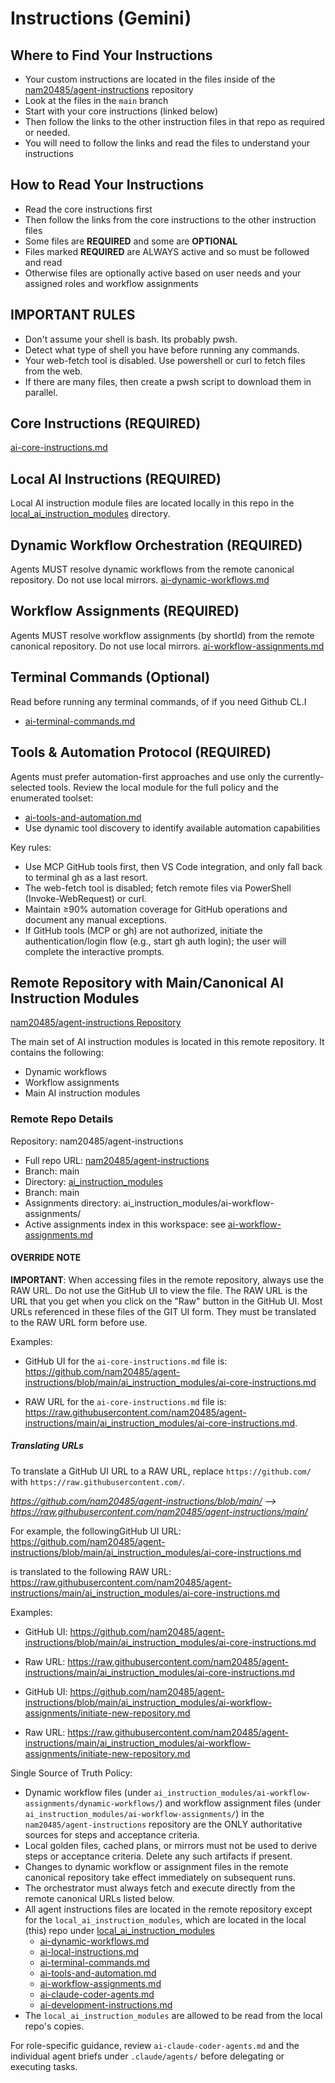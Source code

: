 # Instructions (Gemini)

## Where to Find Your Instructions
- Your custom instructions are located in the files inside of the [nam20485/agent-instructions](https://github.com/nam20485/agent-instructions/tree/main) repository
- Look at the files in the `main` branch
- Start with your core instructions (linked below)
- Then follow the links to the other instruction files in that repo as required or needed.
- You will need to follow the links and read the files to understand your instructions

## How to Read Your Instructions
- Read the core instructions first
- Then follow the links from the core instructions to the other instruction files
- Some files are **REQUIRED** and some are **OPTIONAL**
- Files marked **REQUIRED** are ALWAYS active and so must be followed and read
- Otherwise files are optionally active based on user needs and your assigned roles and workflow assignments

## **IMPORTANT RULES**
- Don't assume your shell is bash. Its probably pwsh.
- Detect what type of shell you have before running any commands.
- Your web-fetch tool is disabled. Use powershell or curl to fetch files from the web.
- If there are many files, then create a pwsh script to download them in parallel.

## Core Instructions (**REQUIRED**)
[ai-core-instructions.md](https://github.com/nam20485/agent-instructions/blob/main/ai_instruction_modules/ai-core-instructions.md)

## Local AI Instructions (**REQUIRED**)
Local AI instruction module files are located locally in this repo in the [local_ai_instruction_modules](../local_ai_instruction_modules) directory.

## Dynamic Workflow Orchestration (**REQUIRED**)
Agents MUST resolve dynamic workflows from the remote canonical repository. Do not use local mirrors.
[ai-dynamic-workflows.md](../local_ai_instruction_modules/ai-dynamic-workflows.md)

## Workflow Assignments (**REQUIRED**)
Agents MUST resolve workflow assignments (by shortId) from the remote canonical repository. Do not use local mirrors.
[ai-workflow-assignments.md](../local_ai_instruction_modules/ai-workflow-assignments.md)

## Terminal Commands (Optional)
Read before running any terminal commands, of if you need Github CL.I
- [ai-terminal-commands.md](../local_ai_instruction_modules/ai-terminal-commands.md)

## Tools & Automation Protocol (REQUIRED)
Agents must prefer automation-first approaches and use only the currently-selected tools. Review the local module for the full policy and the enumerated toolset:
- [ai-tools-and-automation.md](../local_ai_instruction_modules/ai-tools-and-automation.md)
- Use dynamic tool discovery to identify available automation capabilities

Key rules:
- Use MCP GitHub tools first, then VS Code integration, and only fall back to terminal gh as a last resort.
- The web-fetch tool is disabled; fetch remote files via PowerShell (Invoke-WebRequest) or curl.
- Maintain ≥90% automation coverage for GitHub operations and document any manual exceptions.
- If GitHub tools (MCP or gh) are not authorized, initiate the authentication/login flow (e.g., start gh auth login); the user will complete the interactive prompts.

## **Remote Repository with Main/Canonical AI Instruction Modules**

[nam20485/agent-instructions Repository](https://github.com/nam20485/agent-instructions/main)

The main set of AI instruction modules is located in this remote repository. It contains the following:
- Dynamic workflows
- Workflow assignments
- Main AI instruction modules

### Remote Repo Details

 Repository: nam20485/agent-instructions
- Full repo URL: [nam20485/agent-instructions](https://github.com/nam20485/agent-instructions)
- Branch: main
- Directory: [ai_instruction_modules](https://github.com/nam20485/agent-instructions/tree/main/ai_instruction_modules/)
- Branch: main
- Assignments directory: ai_instruction_modules/ai-workflow-assignments/
 - Active assignments index in this workspace: see [ai-workflow-assignments.md](../local_ai_instruction_modules/ai-workflow-assignments.md)

#### OVERRIDE NOTE
**IMPORTANT**: When accessing files in the remote repository, always use the RAW URL. Do not use the GitHub UI to view the file. The RAW URL is the URL that you get when you click on the "Raw" button in the GitHub UI. Most URLs referenced in these files of the GIT UI form. They must be translated to the RAW URL form before use. 

Examples: 

- GitHub UI for the `ai-core-instructions.md` file is: https://github.com/nam20485/agent-instructions/blob/main/ai_instruction_modules/ai-core-instructions.md

- RAW URL for the `ai-core-instructions.md` file is: https://raw.githubusercontent.com/nam20485/agent-instructions/main/ai_instruction_modules/ai-core-instructions.md.

##### Translating URLs
To translate a GitHub UI URL to a RAW URL, replace `https://github.com/` with `https://raw.githubusercontent.com/`.

*https://github.com/nam20485/agent-instructions/blob/main/<file-path> --> https://raw.githubusercontent.com/nam20485/agent-instructions/main/<file-path>*

For example, the followingGitHub UI URL: https://github.com/nam20485/agent-instructions/blob/main/ai_instruction_modules/ai-core-instructions.md 

is translated to the following RAW URL: https://raw.githubusercontent.com/nam20485/agent-instructions/main/ai_instruction_modules/ai-core-instructions.md

Examples:

- GitHub UI: https://github.com/nam20485/agent-instructions/blob/main/ai_instruction_modules/ai-core-instructions.md
- Raw URL:   https://raw.githubusercontent.com/nam20485/agent-instructions/main/ai_instruction_modules/ai-core-instructions.md

- GitHub UI: https://github.com/nam20485/agent-instructions/blob/main/ai_instruction_modules/ai-workflow-assignments/initiate-new-repository.md
- Raw URL:   https://raw.githubusercontent.com/nam20485/agent-instructions/main/ai_instruction_modules/ai-workflow-assignments/initiate-new-repository.md

Single Source of Truth Policy:

- Dynamic workflow files (under `ai_instruction_modules/ai-workflow-assignments/dynamic-workflows/`) and workflow assignment files (under `ai_instruction_modules/ai-workflow-assignments/`) in the `nam20485/agent-instructions` repository are the ONLY authoritative sources for steps and acceptance criteria.
- Local golden files, cached plans, or mirrors must not be used to derive steps or acceptance criteria. Delete any such artifacts if present.
- Changes to dynamic workflow or assignment files in the remote canonical repository take effect immediately on subsequent runs.
- The orchestrator must always fetch and execute directly from the remote canonical URLs listed below.
- All agent instructions files are located in the remote repository except for the `local_ai_instruction_modules`, which are located in the local (this) repo under [local_ai_instruction_modules](../local_ai_instruction_modules)
    - [ai-dynamic-workflows.md](../local_ai_instruction_modules/ai-dynamic-workflows.md)
    - [ai-local-instructions.md](../local_ai_instruction_modules/ai-local-instructions.md)
    - [ai-terminal-commands.md](../local_ai_instruction_modules/ai-terminal-commands.md)
    - [ai-tools-and-automation.md](../local_ai_instruction_modules/ai-tools-and-automation.md)
    - [ai-workflow-assignments.md](../local_ai_instruction_modules/ai-workflow-assignments.md)
    - [ai-claude-coder-agents.md](../local_ai_instruction_modules/ai-claude-coder-agents.md)
    - [ai-development-instructions.md](../local_ai_instruction_modules/ai-development-instructions.md)
- The `local_ai_instruction_modules` are allowed to be read from the local repo's copies.

For role-specific guidance, review `ai-claude-coder-agents.md` and the individual agent briefs under `.claude/agents/` before delegating or executing tasks.
